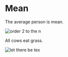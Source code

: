 # Mean

The average person is mean.

![order 2 to the n](https://latex.codecogs.com/svg.latex?\Theta(2^n))

All cows eat grass.

![let there be tex](https://latex.codecogs.com/svg.latex?\prod&space;\pi)


